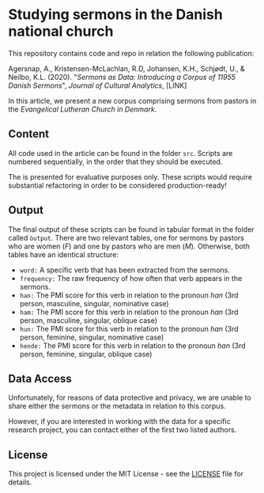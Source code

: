 # Studying sermons in the Danish national church

This repository contains code and repo in relation the following publication:

Agersnap, A., Kristensen-McLachlan, R.D, Johansen, K.H., Schjødt, U., & Neilbo, K.L. (2020). "*Sermons as Data: Introducing a Corpus of 11955 Danish Sermons*", *Journal of Cultural Analytics*, [LINK]

In this article, we present a new corpus comprising sermons from pastors in the *Evangelical Lutheran Church in Denmark*.

## Content

All code used in the article can be found in the folder ```src```. Scripts are numbered sequentially, in the order that they should be executed.

The is presented for evaluative purposes only. These scripts would require substantial refactoring in order to be considered production-ready!


## Output

The final output of these scripts can be found in tabular format in the folder called ```òutput```. There are two relevant tables, one for sermons by pastors who are women (*F*) and one by pastors who are men (*M*). Otherwise, both tables have an identical structure:

- ```word:``` A specific verb that has been extracted from the sermons.
- ```frequency:``` The raw frequency of how often that verb appears in the sermons.
-  ```han:``` The PMI score for this verb in relation to the pronoun *han* (3rd person, masculine, singular, nominative case)
-  ```ham:``` The PMI score for this verb in relation to the pronoun *han* (3rd person, masculine, singular, oblique case)
-  ```hun:``` The PMI score for this verb in relation to the pronoun *han* (3rd person, feminine, singular, nominative case)
-  ```hende:``` The PMI score for this verb in relation to the pronoun *han* (3rd person, feminine, singular, oblique case)

## Data Access

Unfortunately, for reasons of data protective and privacy, we are unable to share either the sermons or the metadata in relation to this corpus.

However, if you are interested in working with the data for a specific research project, you can contact either of the first two listed authors.



## License

This project is licensed under the MIT License - see the [LICENSE](LICENSE) file for details.
